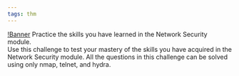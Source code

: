 ```yaml
---
tags: thm
---
```


[!Banner](../uploads/netsechallenge.png)
Practice the skills you have learned in the Network Security module.    
Use this challenge to test your mastery of the skills you have acquired in the Network Security module. All the questions in this challenge can be solved using only nmap, telnet, and hydra.